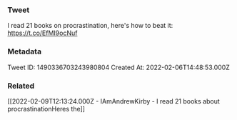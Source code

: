 ### Tweet
I read 21 books on procrastination, here's how to beat it: https://t.co/EfMI9ocNuf

### Metadata
Tweet ID: 1490336703243980804
Created At: 2022-02-06T14:48:53.000Z

### Related
[[2022-02-09T12:13:24.000Z - IAmAndrewKirby - I read 21 books about procrastinationHeres the]]

